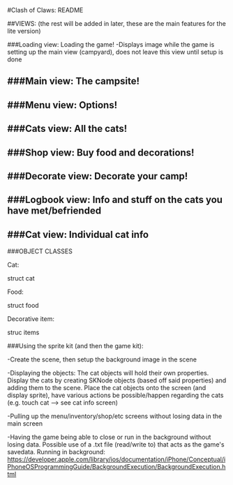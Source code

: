 #Clash of Claws: README


##VIEWS: (the rest will be added in later, these are the main features for the lite version)

###Loading view: Loading the game!
-Displays image while the game is setting up the main view (campyard), does not leave this view until setup is done


###Main view: The campsite!
-


###Menu view: Options!
-


###Cats view: All the cats!
-


###Shop view: Buy food and decorations!
-


###Decorate view: Decorate your camp!
-


###Logbook view: Info and stuff on the cats you have met/befriended
-


###Cat view: Individual cat info
-



###OBJECT CLASSES

Cat:

struct cat


Food:

struct food


Decorative item:

struc items


###Using the sprite kit (and then the game kit):

-Create the scene, then setup the background image in the scene

-Displaying the objects:
	The cat objects will hold their own properties. Display the cats by creating SKNode objects (based off said properties) and adding them to the scene.
	Place the cat objects onto the screen (and display sprite), have various actions be possible/happen regarding the cats (e.g. touch cat --> see cat info screen)
	

-Pulling up the menu/inventory/shop/etc screens without losing data in the main screen

-Having the game being able to close or run in the background without losing data. 
	Possible use of a .txt file (read/write to) that acts as the game's savedata. 
	Running in background: https://developer.apple.com/library/ios/documentation/iPhone/Conceptual/iPhoneOSProgrammingGuide/BackgroundExecution/BackgroundExecution.html

